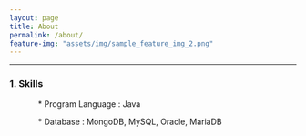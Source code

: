 ```yaml
---
layout: page
title: About
permalink: /about/
feature-img: "assets/img/sample_feature_img_2.png"
---
```


<style>
.text{text-indent: 50px;}
#jb-sidebar{width: 260px;padding: 20px;margin-bottom: 10px;float: left;border: 0px;text-align: right;}
#jb-content{width: 580px;padding: 20px;margin-bottom: 10px;float: right;border: 0px;}
@media ( min-width: 481px )
{
  #jb-sidebar { width: 260px; float: left; }
  #jb-content { width: 580px; float: right; }
}
</style>



<center>

</center>

---------------------------

<h3>1. Skills</h3>

 <p class="text"> * Program Language : Java</p>

 <p class="text"> * Database : MongoDB, MySQL, Oracle, MariaDB</p>
